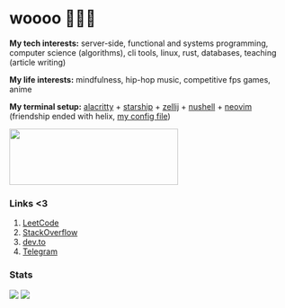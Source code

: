 # woooo 😤😤😤

**My tech interests:** server-side, functional and systems programming, computer science (algorithms), cli tools, linux, rust, databases, teaching (article writing)

**My life interests:** mindfulness, hip-hop music, competitive fps games, anime

**My terminal setup:** [alacritty](https://github.com/alacritty/alacritty) + [starship](https://github.com/starship/starship) + [zellij](https://github.com/zellij-org/zellij) + [nushell](https://github.com/nushell/nushell) + [neovim](https://github.com/neovim/neovim) (friendship ended with helix, [my config file](https://github.com/thedenisnikulin/nvim))

<img src="https://user-images.githubusercontent.com/46903210/224578012-e8b9d8c8-d714-489d-8727-a3b5b6378cea.jpg" width=300 height=100>

 ### Links <3
1. [LeetCode](https://leetcode.com/thedenisnikulin/)
2. [StackOverflow](https://stackoverflow.com/users/12689465/thedenisnikulin)
3. [dev.to](https://dev.to/thedenisnikulin)
4. [Telegram](https://t.me/rw_panic0_0)

### Stats
<img src="https://github-readme-stats.vercel.app/api/?username=thedenisnikulin&show_icons=true&line_height=20&card_width=0&include_all_commits=true" />
<img src="https://github-readme-stats.vercel.app/api/top-langs/?username=thedenisnikulin&hide=css,html,Makefile,lua,vim%20script&langs_count=8&layout=compact&card_width=445" />


